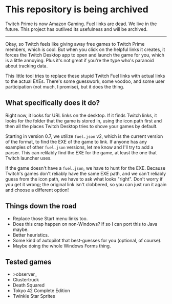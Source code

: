 # This repository is being archived
Twitch Prime is now Amazon Gaming.  Fuel links are dead.  We live
in the future.  This project has outlived its usefulness and will
be archived.

---

Okay, so Twitch feels like giving away free games to Twitch Prime
members, which is cool.  But when you click on the helpful links it
creates, it forces the Twitch Desktop app to open and launch the
game for you, which is a little annoying.  Plus it's not great if
you're the type who's paranoid about tracking data.

This little tool tries to replace these stupid Twitch Fuel links
with actual links to the actual EXEs.  There's some guesswork, some
voodoo, and some user participation (not much, I promise), but it
does the thing.

## What specifically does it do?
Right now, it looks for URL links on the desktop.  If it finds
Twitch links, it looks for the folder that the game is stored in,
using the icon path first and then all the places Twitch Desktop
tries to shove your games by default.

Starting in version 0.7, we utilize `fuel.json` v2, which is the
current version of the format, to find the EXE of the game to link.
If anyone has any examples of other `fuel.json` versions, let me
know and I'll try to add a parser.  This can relilably find the EXE
for the game, at least the one that Twitch launcher uses.

If the game doesn't have a `fuel.json`, we have to hunt for the EXE.
Because Twitch's games don't reliably have the same EXE path, and
we can't reliably guess from the icon path, we have to ask what
looks "right".  Don't worry if you get it wrong; the original link
isn't clobbered, so you can just run it again and choose a different
option!

## Things down the road
- Replace those Start menu links too.
- Does this crap happen on non-Windows?  If so I can port this to Java maybe.
- Better heuristics.
- Some kind of autopilot that best-guesses for you (optional, of course).
- Maybe doing the whole Windows Forms thing.

## Tested games
- &gt;observer_
- Clustertruck
- Death Squared
- Tokyo 42 Complete Edition
- Twinkle Star Sprites
